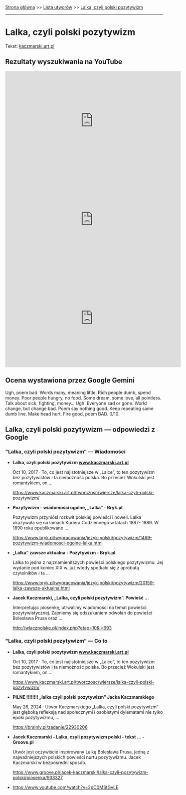 [Strona główna](../index.md) >> [Lista utworów](../list.md) >> [Lalka, czyli polski pozytywizm](242.md)

---

# Lalka, czyli polski pozytywizm

Tekst: [kaczmarski.art.pl](https://www.kaczmarski.art.pl/tworczosc/wiersze/lalka-czyli-polski-pozytywizm/)

## Rezultaty wyszukiwania na YouTube

<iframe width="560" height="315" src="https://www.youtube.com/embed/wHXB5y349pQ?si=IdontcarewhotheIRSsendsImnotpayingtaxes" title="YouTube video player" frameborder="0" allow="accelerometer; autoplay; clipboard-write; encrypted-media; gyroscope; picture-in-picture; web-share" referrerpolicy="strict-origin-when-cross-origin" allowfullscreen></iframe>

<iframe width="560" height="315" src="https://www.youtube.com/embed/2pC0MStGyLE?si=IdontcarewhotheIRSsendsImnotpayingtaxes" title="YouTube video player" frameborder="0" allow="accelerometer; autoplay; clipboard-write; encrypted-media; gyroscope; picture-in-picture; web-share" referrerpolicy="strict-origin-when-cross-origin" allowfullscreen></iframe>

<iframe width="560" height="315" src="https://www.youtube.com/embed/3tOZvDO1iSk?si=IdontcarewhotheIRSsendsImnotpayingtaxes" title="YouTube video player" frameborder="0" allow="accelerometer; autoplay; clipboard-write; encrypted-media; gyroscope; picture-in-picture; web-share" referrerpolicy="strict-origin-when-cross-origin" allowfullscreen></iframe>

## Ocena wystawiona przez Google Gemini

Ugh, poem bad. Words many, meaning little. Rich people dumb, spend money. Poor people hungry, no food. Some dream, some love, all pointless. Talk about sick, fighting, money… Ugh. Everyone sad or gone. World change, but change bad. Poem say nothing good. Keep repeating same dumb line. Make head hurt. Fire good, poem BAD. 0/10.


## Lalka, czyli polski pozytywizm — odpowiedzi z Google

### "Lalka, czyli polski pozytywizm" — Wiadomości

- **Lalka, czyli polski pozytywizm www.kaczmarski.art.pl**

    Oct 10, 2017  ·  To, co jest najistotniejsze w „Lalce”, to ten pozytywizm bez pozytywistów i ta niemożność polska. Bo przecież Wokulski jest romantykiem, on ... 

   <https://www.kaczmarski.art.pl/tworczosc/wiersze/lalka-czyli-polski-pozytywizm/>
- **Pozytywizm - wiadomości ogólne, „Lalka” - Bryk.pl**

    Pozytywizm przyniósł rozkwit polskiej powieści i noweli. Lalka ukazywała się na łamach Kuriera Codziennego w latach 1887- 1889. W 1890 roku opublikowano ... 

   <https://www.bryk.pl/wypracowania/jezyk-polski/pozytywizm/1469-pozytywizm-wiadomosci-ogolne-lalka.html>
- **„Lalka” zawsze aktualna - Pozytywizm - Bryk.pl**

    Lalka to jedna z najznamienitszych powieści polskiego pozytywizmu. Jej wydanie pod koniec XIX w. już wtedy spotkało się z aprobatą czytelników i ta ... 

   <https://www.bryk.pl/wypracowania/jezyk-polski/pozytywizm/20159-lalka-zawsze-aktualna.html>
- **Jacek Kaczmarski, „Lalka, czyli polski pozytywizm”. Powieść ...**

    Interpretując piosenkę, utrwalimy wiadomości na temat powieści pozytywistycznej. Zajmiemy się odszukaniem odwołań do powieści Bolesława Prusa oraz ... 

   <http://wlaczpolske.pl/index.php?etap=10&i=693>

### "Lalka, czyli polski pozytywizm" — Co to

- **Lalka, czyli polski pozytywizm www.kaczmarski.art.pl**

    Oct 10, 2017  ·  To, co jest najistotniejsze w „Lalce”, to ten pozytywizm bez pozytywistów i ta niemożność polska. Bo przecież Wokulski jest romantykiem, on ... 

   <https://www.kaczmarski.art.pl/tworczosc/wiersze/lalka-czyli-polski-pozytywizm/>
- **PILNE !!!!!!!! „lalka czyli polski pozytywizm” Jacka Kaczmarskiego**

    May 26, 2024  ·  Utwór Kaczmarskiego „Lalka, czyli polski pozytywizm” jest głęboką refleksją nad społecznymi i osobistymi dylematami nie tylko epoki pozytywizmu, ... 

   <https://brainly.pl/zadanie/22930206>
- **Jacek Kaczmarski - Lalka, czyli pozytywizm polski - tekst ... - Groove.pl**

    Utwór jest oczywiście inspirowany Lalką Bolesława Prusa, jedną z najważniejszych polskich powieści nurtu pozytywizmu. Jacek Kaczmarski w bezpośredni sposób. 

   <https://www.groove.pl/jacek-kaczmarski/lalka-czyli-pozytywizm-polski/piosenka/933327>
- <https://www.youtube.com/watch?v=2pC0MStGyLE>

